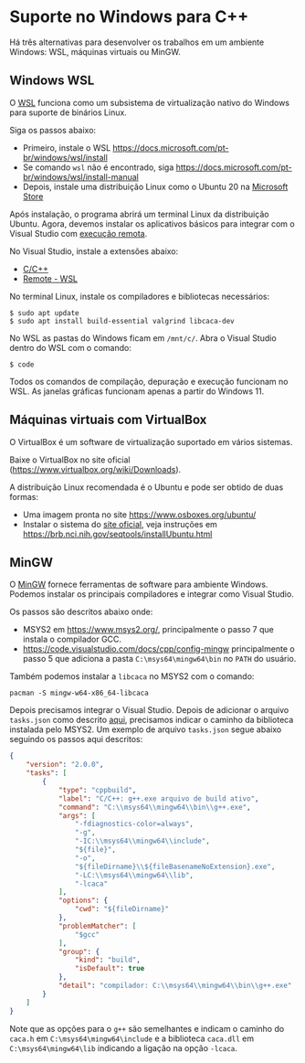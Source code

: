 
# Suporte no Windows para C++

Há três alternativas para desenvolver os trabalhos em um ambiente Windows: WSL, máquinas virtuais ou MinGW.

## Windows WSL

O [WSL](https://docs.microsoft.com/pt-br/windows/wsl/about) funciona como um subsistema de virtualização nativo do Windows para suporte de binários Linux. 

Siga os passos abaixo:
- Primeiro, instale o WSL https://docs.microsoft.com/pt-br/windows/wsl/install
- Se comando `wsl` não é encontrado, siga https://docs.microsoft.com/pt-br/windows/wsl/install-manual
- Depois, instale uma distribuição Linux como o Ubuntu 20 na [Microsoft Store](https://aka.ms/wslstore)

Após instalação, o programa abrirá um terminal Linux da distribuição Ubuntu. Agora, devemos instalar os aplicativos básicos para integrar com o Visual Studio com [execução remota](https://code.visualstudio.com/docs/remote/wsl).

No Visual Studio, instale a extensões abaixo:
- [C/C++](https://marketplace.visualstudio.com/items?itemName=ms-vscode.cpptools)
- [Remote - WSL](https://marketplace.visualstudio.com/items?itemName=ms-vscode-remote.remote-wsl)

No terminal Linux, instale os compiladores e bibliotecas necessários:
```
$ sudo apt update
$ sudo apt install build-essential valgrind libcaca-dev
```

No WSL as pastas do Windows ficam em `/mnt/c/`. Abra o Visual Studio dentro do WSL com o comando:
```
$ code 
```

Todos os comandos de compilação, depuração e execução funcionam no WSL. As janelas gráficas funcionam apenas a partir do Windows 11.

## Máquinas virtuais com VirtualBox

O VirtualBox é um software de virtualização suportado em vários sistemas. 

Baixe o VirtualBox no site oficial (https://www.virtualbox.org/wiki/Downloads).

A distribuição Linux recomendada é o Ubuntu e pode ser obtido de duas formas:
- Uma imagem pronta no site https://www.osboxes.org/ubuntu/
- Instalar o sistema do [site oficial](https://ubuntu.com/download/desktop), veja instruções em https://brb.nci.nih.gov/seqtools/installUbuntu.html

## MinGW

O [MinGW](https://www.msys2.org/) fornece ferramentas de software para ambiente Windows. Podemos instalar os principais compiladores e integrar como Visual Studio.

Os passos são descritos abaixo onde:
- MSYS2 em https://www.msys2.org/, principalmente o passo 7 que instala o compilador GCC.
- https://code.visualstudio.com/docs/cpp/config-mingw principalmente o passo 5 que adiciona a pasta `C:\msys64\mingw64\bin` no `PATH` do usuário.

Também podemos instalar a `libcaca` no MSYS2 com o comando:
```
pacman -S mingw-w64-x86_64-libcaca
```

Depois precisamos integrar o Visual Studio. Depois de adicionar o arquivo `tasks.json` como descrito
[aqui](https://code.visualstudio.com/docs/cpp/config-mingw), precisamos indicar o caminho da biblioteca instalada pelo MSYS2. Um exemplo de arquivo `tasks.json` segue abaixo seguindo os passos aqui descritos:
```json
{
	"version": "2.0.0",
	"tasks": [
		{
			"type": "cppbuild",
			"label": "C/C++: g++.exe arquivo de build ativo",
			"command": "C:\\msys64\\mingw64\\bin\\g++.exe",
			"args": [
				"-fdiagnostics-color=always",
				"-g",
				"-IC:\\msys64\\mingw64\\include",
				"${file}",
				"-o",
				"${fileDirname}\\${fileBasenameNoExtension}.exe",
				"-LC:\\msys64\\mingw64\\lib",
				"-lcaca"
			],
			"options": {
				"cwd": "${fileDirname}"
			},
			"problemMatcher": [
				"$gcc"
			],
			"group": {
				"kind": "build",
				"isDefault": true
			},
			"detail": "compilador: C:\\msys64\\mingw64\\bin\\g++.exe"
		}
	]
}
```

Note que as opções para o `g++` são semelhantes e indicam o caminho do `caca.h` em `C:\msys64\mingw64\include` e a biblioteca `caca.dll` em `C:\msys64\mingw64\lib` indicando a ligação na opção `-lcaca`.
